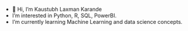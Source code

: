 - 👋 Hi, I’m Kaustubh Laxman Karande
- I’m interested in Python, R, SQL, PowerBI.
- I’m currently learning Machine Learning and data science concepts.

